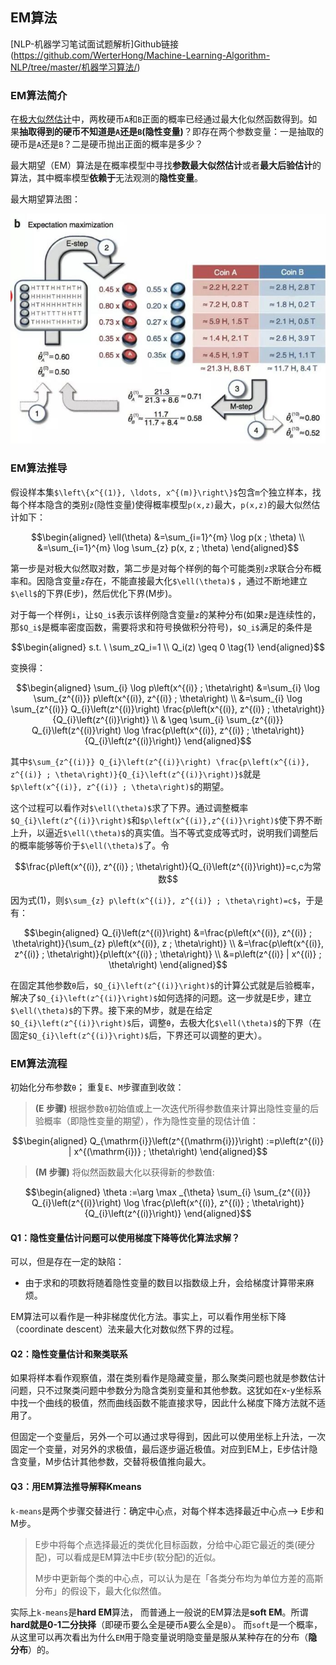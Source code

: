 ## EM算法

[NLP-机器学习笔试面试题解析]Github链接(https://github.com/WerterHong/Machine-Learning-Algorithm-NLP/tree/master/机器学习算法/)

### EM算法简介

在[极大似然估计](https://github.com/WerterHong/Machine-Learning-Algorithm-NLP/tree/master/机器学习算法/极大似然估计.md)中，两枚硬币`A`和`B`正面的概率已经通过最大化似然函数得到。如果**抽取得到的硬币不知道是`A`还是`B`(隐性变量)**？即存在两个参数变量：一是抽取的硬币是`A`还是`B`？二是硬币抛出正面的概率是多少？

最大期望（EM）算法是在概率模型中寻找**参数最大似然估计**或者**最大后验估计**的算法，其中概率模型**依赖于**无法观测的**隐性变量**。

最大期望算法图：
<p align="center">
<img src="../img/EM-2.jpg" width="600" />
</p>

### EM算法推导

假设样本集`$\left\{x^{(1)}, \ldots, x^{(m)}\right\}$`包含`m`个独立样本，找每个样本隐含的类别`z`(隐性变量)使得概率模型`p(x,z)`最大，`p(x,z)`的最大似然估计如下：
```math
\begin{aligned} \ell(\theta) &=\sum_{i=1}^{m} \log p(x ; \theta) \\ &=\sum_{i=1}^{m} \log \sum_{z} p(x, z ; \theta) \end{aligned}
```
第一步是对极大似然取对数，第二步是对每个样例的每个可能类别`z`求联合分布概率和。因隐含变量`z`存在，不能直接最大化`$\ell(\theta)$`
，通过不断地建立`$\ell$`的下界(E步)，然后优化下界(M步)。

对于每一个样例`i`，让`$Q_i$`表示该样例隐含变量`z`的某种分布(如果`z`是连续性的，那`$Q_i$`是概率密度函数，需要将求和符号换做积分符号)，`$Q_i$`满足的条件是
```math
\begin{aligned}
s.t. \ \sum_zQ_i=1 \\
Q_i(z) \geq 0
\tag{1}
\end{aligned}
```
变换得：
```math
\begin{aligned} \sum_{i} \log p\left(x^{(i)} ; \theta\right) &=\sum_{i} \log \sum_{z^{(i)}} p\left(x^{(i)}, z^{(i)} ; \theta\right) \\ &=\sum_{i} \log \sum_{z^{(i)}} Q_{i}\left(z^{(i)}\right) \frac{p\left(x^{(i)}, z^{(i)} ; \theta\right)}{Q_{i}\left(z^{(i)}\right)} \\ & \geq \sum_{i} \sum_{z^{(i)}} Q_{i}\left(z^{(i)}\right) \log \frac{p\left(x^{(i)}, z^{(i)} ; \theta\right)}{Q_{i}\left(z^{(i)}\right)} \end{aligned}
```
其中`$\sum_{z^{(i)}} Q_{i}\left(z^{(i)}\right) \frac{p\left(x^{(i)}, z^{(i)} ; \theta\right)}{Q_{i}\left(z^{(i)}\right)}$`就是`$p\left(x^{(i)}, z^{(i)} ; \theta\right)$`的期望。

这个过程可以看作对`$\ell(\theta)$`求了下界。通过调整概率`$Q_{i}\left(z^{(i)}\right)$`和`$p\left(x^{(i)},z^{(i)}\right)$`使下界不断上升，以逼近`$\ell(\theta)$`的真实值。当不等式变成等式时，说明我们调整后的概率能够等价于`$\ell(\theta)$`了。令
```math
\frac{p\left(x^{(i)}, z^{(i)} ; \theta\right)}{Q_{i}\left(z^{(i)}\right)}=c,c为常数
```
因为式(1)，则`$\sum_{z} p\left(x^{(i)}, z^{(i)} ; \theta\right)=c$`，于是有：
```math
\begin{aligned} Q_{i}\left(z^{(i)}\right) &=\frac{p\left(x^{(i)}, z^{(i)} ; \theta\right)}{\sum_{z} p\left(x^{(i)}, z ; \theta\right)} \\ &=\frac{p\left(x^{(i)}, z^{(i)} ; \theta\right)}{p\left(x^{(i)} ; \theta\right)} \\ &=p\left(z^{(i)} | x^{(i)} ; \theta\right) \end{aligned}
```
在固定其他参数`θ`后，`$Q_{i}\left(z^{(i)}\right)$`的计算公式就是后验概率，解决了`$Q_{i}\left(z^{(i)}\right)$`如何选择的问题。这一步就是E步，建立`$\ell(\theta)$`的下界。接下来的M步，就是在给定`$Q_{i}\left(z^{(i)}\right)$`后，调整`θ`，去极大化`$\ell(\theta)$`的下界（在固定`$Q_{i}\left(z^{(i)}\right)$`后，下界还可以调整的更大）。

### EM算法流程

初始化分布参数`θ`； 重复`E`、`M`步骤直到收敛：

> **(E 步骤)** 根据参数`θ`初始值或上一次迭代所得参数值来计算出隐性变量的后验概率（即隐性变量的期望），作为隐性变量的现估计值：
```math
\begin{aligned} Q_{\mathrm{i}}\left(z^{(\mathrm{i})}\right) :=p\left(z^{(i)} | x^{(\mathrm{i})} ; \theta\right)
\end{aligned}
```
> **(M 步骤)** 将似然函数最大化以获得新的参数值:
```math
\begin{aligned}
\theta :=\arg \max _{\theta} \sum_{i} \sum_{z^{(i)}} Q_{i}\left(z^{(i)}\right) \log \frac{p\left(x^{(i)}, z^{(i)} ; \theta\right)}{Q_{i}\left(z^{(i)}\right)}
\end{aligned}
```

#### Q1：隐性变量估计问题可以使用梯度下降等优化算法求解？
可以，但是存在一定的缺陷：
- 由于求和的项数将随着隐性变量的数目以指数级上升，会给梯度计算带来麻烦。

EM算法可以看作是一种非梯度优化方法。事实上，可以看作用坐标下降（coordinate descent）法来最大化对数似然下界的过程。

#### Q2：隐性变量估计和聚类联系

如果将样本看作观察值，潜在类别看作是隐藏变量，那么聚类问题也就是参数估计问题，只不过聚类问题中参数分为隐含类别变量和其他参数。这犹如在x-y坐标系中找一个曲线的极值，然而曲线函数不能直接求导，因此什么梯度下降方法就不适用了。

但固定一个变量后，另外一个可以通过求导得到，因此可以使用坐标上升法，一次固定一个变量，对另外的求极值，最后逐步逼近极值。对应到EM上，E步估计隐含变量，M步估计其他参数，交替将极值推向最大。

#### Q3：用EM算法推导解释Kmeans

`k-means`是两个步骤交替进行：确定中心点，对每个样本选择最近中心点–> E步和M步。

> E步中将每个点选择最近的类优化目标函数，分给中心距它最近的类(硬分配)，可以看成是EM算法中E步(软分配)的近似。
>
> M步中更新每个类的中心点，可以认为是在「各类分布均为单位方差的高斯分布」的假设下，最大化似然值。

实际上``k-means``是**hard EM**算法， 而普通上一般说的EM算法是**soft EM**。所谓**hard就是0-1二分抉择**（即硬币要么全是硬币`A`要么全是`B`）。 而``soft``是一个概率，从这里可以再次看出为什么`EM`用于隐变量说明隐变量是服从某种存在的分布（**隐分布**）的。
